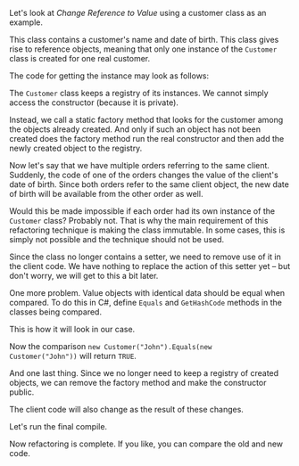Let's look at <i>Change Reference to Value</i> using a customer class as an example.

This class contains a customer's name and date of birth. This class gives rise to reference objects, meaning that only one instance of the <code>Customer</code> class is created for one real customer.

The code for getting the instance may look as follows:

The <code>Customer</code> class keeps a registry of its instances. We cannot simply access the constructor (because it is private).

Instead, we call a static factory method that looks for the customer among the objects already created. And only if such an object has not been created does the factory method run the real constructor and then add the newly created object to the registry.

Now let's say that we have multiple orders referring to the same client. Suddenly, the code of one of the orders changes the value of the client's date of birth. Since both orders refer to the same client object, the new date of birth will be available from the other order as well.

Would this be made impossible if each order had its own instance of the <code>Customer</code> class? Probably not. That is why the main requirement of this refactoring technique is making the class immutable. In some cases, this is simply not possible and the technique should not be used.

Since the class no longer contains a setter, we need to remove use of it in the client code. We have nothing to replace the action of this setter yet – but don't worry, we will get to this a bit later.

One more problem. Value objects with identical data should be equal when compared. To do this in C#, define <code>Equals</code> and <code>GetHashCode</code> methods in the classes being compared.

This is how it will look in our case.

Now the comparison <code>new Customer("John").Equals(new Customer("John"))</code> will return <code>TRUE</code>.

And one last thing. Since we no longer need to keep a registry of created objects, we can remove the factory method and make the constructor public.

The client code will also change as the result of these changes.

Let's run the final compile.

Now refactoring is complete. If you like, you can compare the old and new code.